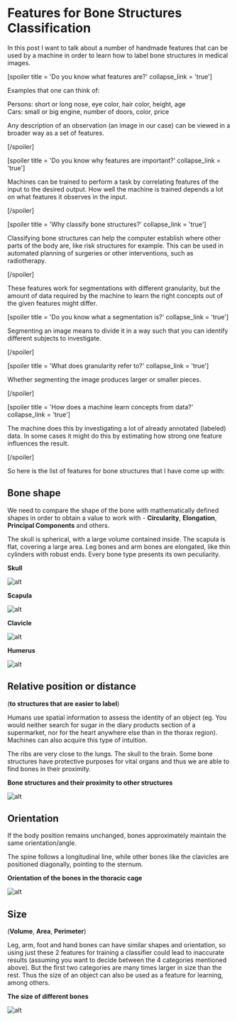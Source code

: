 # Features for Bone Structures Classification


In this post I want to talk about a number of handmade features that can be used by a machine in order to learn how to label bone structures in medical images. 


[spoiler title = 'Do you know what features are?' collapse_link = 'true']

Examples that one can think of: 

Persons: short or long nose, eye color, hair color, height, age  
Cars: small or big engine, number of doors, color, price  

Any description of an observation (an image in our case) can be viewed in a broader way as a set of features.

[/spoiler]

[spoiler title = 'Do you know why features are important?' collapse_link = 'true']

Machines can be trained to perform a task by correlating features of the input to the desired output. How well the machine is trained depends a lot on what features it observes in the input.

[/spoiler]

[spoiler title = 'Why classify bone structures?' collapse_link = 'true']

Classifying bone structures can help the computer establish where other parts of the body are, like risk structures for example. This can be used in automated planning of surgeries or other interventions, such as radiotherapy.

[/spoiler]


These features work for segmentations with different granularity, but the amount of data required by the machine to learn the right concepts out of the given features might differ. 

[spoiler title = 'Do you know what a segmentation is?' collapse_link = 'true']

Segmenting an image means to divide it in a way such that you can identify different subjects to investigate.

[/spoiler]

[spoiler title = 'What does granularity refer to?' collapse_link = 'true']

Whether segmenting the image produces larger or smaller pieces.

[/spoiler]

[spoiler title = 'How does a machine learn concepts from data?' collapse_link = 'true']

The machine does this by investigating a lot of already annotated (labeled) data. In some cases it might do this by estimating how strong one feature influences the result. 

[/spoiler]

So here is the list of features for bone structures that I have come up with:

## Bone shape
 
We need to compare the shape of the bone with mathematically defined shapes in order to obtain a value to work with - **Circularity**, **Elongation**, **Principal Components** and others.

The skull is spherical, with a large volume contained inside.
The scapula is flat, covering a large area.
Leg bones and arm bones are elongated, like thin cylinders with robust ends. Every bone type presents its own peculiarity.

**Skull**

![alt](http://www.weheartcv.com/wp-content/uploads/2015/01/skulls.jpg)

**Scapula**

![alt](http://www.weheartcv.com/wp-content/uploads/2015/01/scapulas.jpg)

**Clavicle**

![alt](http://www.weheartcv.com/wp-content/uploads/2015/01/clavicles.jpg)

**Humerus**

![alt](http://www.weheartcv.com/wp-content/uploads/2015/01/humerus.jpg)   
    
## Relative position or distance
(**to structures that are easier to label**)  

Humans use spatial information to assess the identity of an object (eg. You would neither search for sugar in the diary products section of a supermarket, nor for the heart anywhere else than in the thorax region). Machines can also acquire this type of intuition. 

The ribs are very close to the lungs. The skull to the brain. Some bone structures have protective purposes for vital organs and thus we are able to find bones in their proximity. 

**Bone structures and their proximity to other structures**

![alt](http://www.weheartcv.com/wp-content/uploads/2015/01/feature-distance-e1421431013523.jpg)
	
## Orientation

If the body position remains unchanged, bones approximately maintain the same orientation/angle.

The spine follows a longitudinal line, while other bones like the clavicles are positioned diagonally, pointing to the sternum. 

**Orientation of the bones in the thoracic cage**

![alt](http://www.weheartcv.com/wp-content/uploads/2015/01/oriented-e1421536830270.jpg)

## Size 
(**Volume**, **Area**, **Perimeter**)

Leg, arm, foot and hand bones can have similar shapes and orientation, so using just these 2 features for training a classifier could lead to inaccurate results (assuming you want to decide between the 4 categories mentioned above). But the first two categories are many times larger in size than the rest. Thus the size of an object can also be used as a feature for learning, among others.

**The size of different bones**

![alt](http://www.weheartcv.com/wp-content/uploads/2015/01/bone_size-e1421536037245.jpg)


